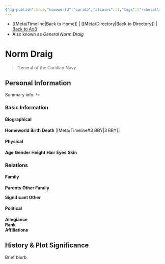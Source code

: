 ```yaml
---
{"dg-publish":true,"homeworld":"carida","aliases":[],"tags":["rebelalliance","general","unfinished","character"],"permalink":"/characters/norm-draig/","dgPassFrontmatter":true}
---
```


- [[Meta/Timeline\|Back to Home]] | [[Meta/Directory\|Back to Directory]] | [Back to Ao3](https://archiveofourown.org/works/19334440/chapters/45992584)
- Also known as *General Norm Draig*

# Norm Draig
>General of the Caridian Navy

## Personal Information
Summary info.
↳ 

### Basic Information

#### Biographical
**Homeworld** 
**Birth** 
**Death** [[Meta/Timeline#3 BBY\|3 BBY]]

#### Physical
**Age** 
**Gender** 
**Height** 
**Hair** 
**Eyes** 
**Skin** 

### Relations

#### Family
**Parents** 
**Other Family**

**Significant Other** 

#### Political
**Allegiance**  
**Rank**  
**Affiliations**  

## History & Plot Significance
Brief blurb.